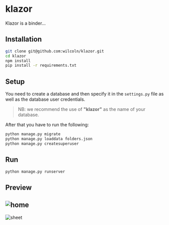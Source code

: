 # klazor
Klazor is a binder...
## Installation
```bash
git clone git@github.com:wilcoln/klazor.git
cd klazor
npm install
pip install -r requirements.txt
```

## Setup
You need to create a database and then specify it in the `settings.py` file as well as the database user credentials.
> NB: we recommend the use of **"klazor"** as the name of your database.

After that you have to run the following:
```bash
python manage.py migrate
python manage.py loaddata folders.json
python manage.py createsuperuser
```
## Run
```bash
python manage.py runserver
```
## Preview
![home](https://drive.google.com/uc?id=18yH2ABjyBAxsrVRSy20MwpKQbt4ev5Pb)
---
![sheet](https://drive.google.com/uc?id=1mop-XVh9RNJ2PVeGLEdG4VXvl6BfGrOR)
